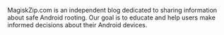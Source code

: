 MagiskZip.com is an independent blog dedicated to sharing information about safe Android rooting. Our goal is to educate and help users make informed decisions about their Android devices.
